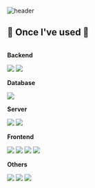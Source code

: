 ![header](https://capsule-render.vercel.app/api?type=waving&height=300&color=gradient&text=Welcom%20Somin's%20Github&fontColor=ffffff&fontSize=50)

## 🔨 Once I've used 🔨
<div style="display:flex; flex-direction:column; align-items:flex-start;">
    <!-- Backend -->
    <p><strong>Backend</strong></p>
    <div>
        <img src="https://img.shields.io/badge/Java-007396?style=for-the-badge&logo=Java&logoColor=white"> 
        <img src="https://img.shields.io/badge/Spring Boot-6DB33F?style=for-the-badge&logo=spring boot&logoColor=white"> 
    </div>
    <!-- Database -->
    <p><strong>Database</strong></p>
    <div>
        <img src="https://img.shields.io/badge/mysql-4479A1?style=for-the-badge&logo=mysql&logoColor=white"> 
    </div>
    <!-- Server -->
    <p><strong>Server</strong></p>
    <div>
        <img src="https://img.shields.io/badge/linux-FCC624?style=for-the-badge&logo=linux&logoColor=black"> 
        <img src="https://img.shields.io/badge/apache tomcat-F8DC75?style=for-the-badge&logo=apachetomcat&logoColor=black">
    </div>
    <!-- Frontend -->
    <p><strong>Frontend</strong></p>
    <div>
        <img src="https://img.shields.io/badge/html5-E34F26?style=flat-square&logo=html5&logoColor=white"> 
        <img src="https://img.shields.io/badge/css-1572B6?style=flat-square&logo=css3&logoColor=white"> 
        <img src="https://img.shields.io/badge/javascript-F7DF1E?style=flat-square&logo=javascript&logoColor=black"> 
        <img src="https://img.shields.io/badge/bootstrap-7952B3?style=flat-square&logo=bootstrap&logoColor=white">
    </div>
    <!-- Others -->
    <p><strong>Others</strong></p>
    <div>
        <img src="https://img.shields.io/badge/Kotlin-7F52FF?style=flat-square&logo=kotlin&logoColor=white">
        <img src="https://img.shields.io/badge/Andoid Studio-3DDC84?style=flat-square&logo=android studio&logoColor=white">
        <img src="https://img.shields.io/badge/python-3776AB?style=flat-square&logo=python&logoColor=white"> 
</div><br>
</div>
